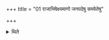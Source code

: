 +++
title = "01 राजाभिषेक्ष्यमाणो जनपदेषु समवेतेषु"

+++

<details><summary>थिते</summary>

1. A king who is going to be sprinkled water upon (and thus consecrated for being a king), should remain, for two auspicious days ater having on the first day prepared a place for the domestic fire, having put fuel in it, and having scattered sacred grass around it, while the people in the kingdom have come together.  
</details>
